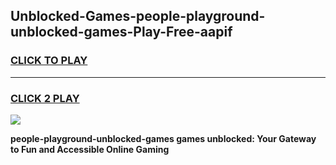 
## Unblocked-Games-people-playground-unblocked-games-Play-Free-aapif
<h3>
<a href="https://premium76.site?title=people-playground-unblocked-games&ref=17A">CLICK TO PLAY</a></h3>
<hr>

<h3>
<a href="https://premium76.site?title=people-playground-unblocked-games&ref=17A">CLICK 2 PLAY</a>
  
</h3>

<a href="https://premium76.site?title=people-playground-unblocked-games&ref=17A"><img src="https://clearcache.store/games.png"></a>


**people-playground-unblocked-games games unblocked: Your Gateway to Fun and Accessible Online Gaming**
